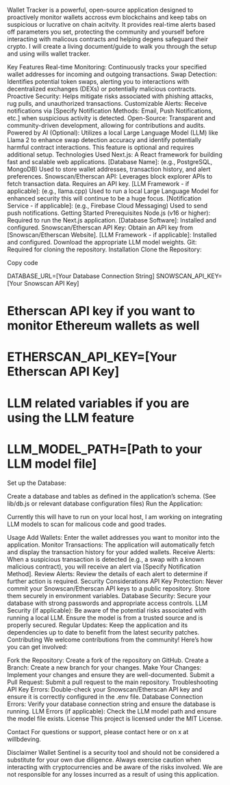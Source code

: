 Wallet Tracker is a powerful, open-source application designed to proactively monitor wallets accross evm blockchains and keep tabs on suspicious or lucrative on chain acitvity. It provides real-time alerts based off parameters you set, protecting the community and yourself before interacting with malicous contracts and helping degens safeguard their crypto. I will create a living document/guide to walk you through the setup and using wills wallet tracker.

Key Features
Real-time Monitoring: Continuously tracks your specified wallet addresses for incoming and outgoing transactions.
Swap Detection: Identifies potential token swaps, alerting you to interactions with decentralized exchanges (DEXs) or potentially malicious contracts.
Proactive Security: Helps mitigate risks associated with phishing attacks, rug pulls, and unauthorized transactions.
Customizable Alerts: Receive notifications via [Specify Notification Methods: Email, Push Notifications, etc.] when suspicious activity is detected.
Open-Source: Transparent and community-driven development, allowing for contributions and audits.
Powered by AI (Optional): Utilizes a local Large Language Model (LLM) like Llama 2 to enhance swap detection accuracy and identify potentially harmful contract interactions. This feature is optional and requires additional setup.
Technologies Used
Next.js: A React framework for building fast and scalable web applications.
[Database Name]: (e.g., PostgreSQL, MongoDB) Used to store wallet addresses, transaction history, and alert preferences.
Snowscan/Etherscan API: Leverages block explorer APIs to fetch transaction data. Requires an API key.
[LLM Framework - if applicable]: (e.g., llama.cpp) Used to run a local Large Language Model for enhanced security this will continue to be a huge focus.
[Notification Service - if applicable]: (e.g., Firebase Cloud Messaging) Used to send push notifications.
Getting Started
Prerequisites
Node.js (v16 or higher): Required to run the Next.js application.
[Database Software]: Installed and configured.
Snowscan/Etherscan API Key: Obtain an API key from [Snowscan/Etherscan Website].
[LLM Framework - if applicable]: Installed and configured. Download the appropriate LLM model weights.
Git: Required for cloning the repository.
Installation
Clone the Repository:








Copy code


DATABASE_URL=[Your Database Connection String]
SNOWSCAN_API_KEY=[Your Snowscan API Key]
# Etherscan API key if you want to monitor Ethereum wallets as well
# ETHERSCAN_API_KEY=[Your Etherscan API Key]
# LLM related variables if you are using the LLM feature
# LLM_MODEL_PATH=[Path to your LLM model file]
Set up the Database:

Create a database and tables as defined in the application’s schema. (See lib/db.js or relevant database configuration files)
Run the Application:

Currently this will have to run on your local host, I am working on integrating LLM models to 
scan for malicous code and good trades.



Usage
Add Wallets: Enter the wallet addresses you want to monitor into the application.
Monitor Transactions: The application will automatically fetch and display the transaction history for your added wallets.
Receive Alerts: When a suspicious transaction is detected (e.g., a swap with a known malicious contract), you will receive an alert via [Specify Notification Method].
Review Alerts: Review the details of each alert to determine if further action is required.
Security Considerations
API Key Protection: Never commit your Snowscan/Etherscan API keys to a public repository. Store them securely in environment variables.
Database Security: Secure your database with strong passwords and appropriate access controls.
LLM Security (if applicable): Be aware of the potential risks associated with running a local LLM. Ensure the model is from a trusted source and is properly secured.
Regular Updates: Keep the application and its dependencies up to date to benefit from the latest security patches.
Contributing
We welcome contributions from the community! Here’s how you can get involved:

Fork the Repository: Create a fork of the repository on GitHub.
Create a Branch: Create a new branch for your changes.
Make Your Changes: Implement your changes and ensure they are well-documented.
Submit a Pull Request: Submit a pull request to the main repository.
Troubleshooting
API Key Errors: Double-check your Snowscan/Etherscan API key and ensure it is correctly configured in the .env file.
Database Connection Errors: Verify your database connection string and ensure the database is running.
LLM Errors (if applicable): Check the LLM model path and ensure the model file exists.
License
This project is licensed under the MIT License.

Contact
For questions or support, please contact here or on x at willbdeving.

Disclaimer
Wallet Sentinel is a security tool and should not be considered a substitute for your own due diligence. Always exercise caution when interacting with cryptocurrencies and be aware of the risks involved. We are not responsible for any losses incurred as a result of using this application.